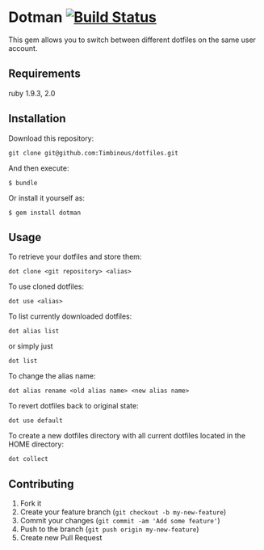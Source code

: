 # Dotman [![Build Status](https://secure.travis-ci.org/thoughtbot/dotman.png)](http://travis-ci.org/Timbinous/dotman?branch=master)
This gem allows you to switch between different dotfiles on the same user account.

## Requirements

ruby 1.9.3, 2.0

## Installation

Download this repository:

    git clone git@github.com:Timbinous/dotfiles.git

And then execute:

    $ bundle

Or install it yourself as:

    $ gem install dotman

## Usage

To retrieve your dotfiles and store them:

    dot clone <git repository> <alias>

To use cloned dotfiles:

    dot use <alias> 

To list currently downloaded dotfiles:

    dot alias list

or simply just

    dot list 

To change the alias name:

    dot alias rename <old alias name> <new alias name> 

To revert dotfiles back to original state:

    dot use default 

To create a new dotfiles directory with all current dotfiles located in the HOME directory:

    dot collect

## Contributing

1. Fork it
2. Create your feature branch (`git checkout -b my-new-feature`)
3. Commit your changes (`git commit -am 'Add some feature'`)
4. Push to the branch (`git push origin my-new-feature`)
5. Create new Pull Request
